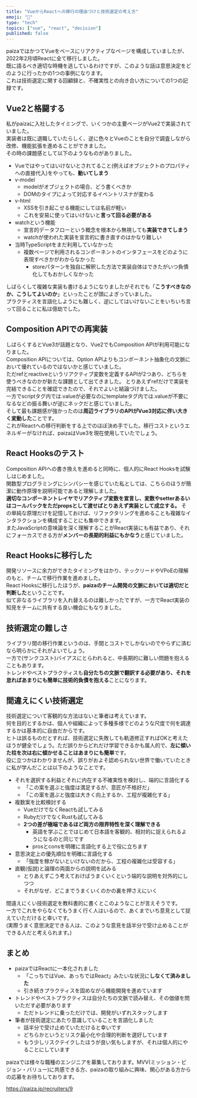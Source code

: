 ```yaml
---
title: "VueからReactへの移行の理由づけと技術選定の考え方"
emoji: "🤔"
type: "tech"
topics: ["vue", "react", "decision"]
published: false
---
```


paizaではかつてVueをベースにリアクティブなページを構成していましたが、2022年2月頃Reactに全て移行しました。  
既に語るべき適切な時機を逃しているわけですが、このような話は意思決定をどのように行ったかの1つの事例になります。  
これは技術選定に関する回顧録と、不確実性との向き合い方についての1つの記録です。

## Vue2と格闘する
私がpaizaに入社したタイミングで、いくつかの主要ページがVue2で実装されていました。  
実装者は既に退職していたらしく、逆に色々とVueのことを自分で調査しながら改修、機能拡張を進めることができました。  
その時の課題感として以下のようなものがありました。
- Vueではやってはいけないとされてること(例えばオブジェクトのプロパティへの直接代入)をやっても、**動いてしまう**
- v-model
  - modelがオブジェクトの場合、どう書くべきか
  - DOMのタイプによって対応するイベントリスナが変わる
- v-html
    - XSSを引き起こせる機能にしては名前が軽い
    - これを安易に使ってはいけないと**言って回る必要がある**
- watchという機能
    - 宣言的データフローという概念を根本から無視しても**実装できてしまう**
    - watchが使われた実装を宣言的に書き直すのはかなり難しい
- 当時TypeScriptをまだ利用していなかった
    - 複数ページで利用されるコンポーネントのインタフェースをどのように表現すべきかがわからなかった
        - storeパターンを独自に解釈した方法で実装自体はできたがいつ負債化してもおかしくなかった

しばらくして複雑な実装も書けるようになりましたがそれでも「**こうすべきなのか、こうしてよいのか**」といったことが頭によぎっていました。  
プラクティスを言語化しようにも難しく、逆にしてはいけないことをいちいち言って回ることに私は億劫でした。

## Composition APIでの再実装
しばらくするとVue3が話題となり、Vue2でもComposition APIが利用可能になりました。  
Composition APIについては、Option APIよりもコンポーネント抽象化の文脈において優れているのではないかと感じていました。  
ただrefとreactiveというリアクティブ変数を定義するAPIが2つあり、どちらを使うべきなのかが新たな課題として出てきました。  とりあえずrefだけで実装を完結できることを確認できたので、それでよいと結論づけました。  
一方でscriptタグ内では.valueが必要なのにtemplateタグ内では.valueが不要になるなどの振る舞いが逆にネックだと感じていました。  
そして最も課題感が強かったのは**周辺ライブラリのAPIがVue3対応に伴い大きく変動した**ことです。  
これがReactへの移行判断をする上でのほぼ決め手でした。移行コストというエネルギーがなければ、paizaはVue3を現在使用していたでしょう。  

## React Hooksのテスト
Composition APIへの書き換えを進めると同時に、個人的にReact Hooksを試験しはじめました。  
関数型プログラミングにシンパシーを感じていた私としては、こちらのほうが簡潔に動作原理を説明可能であると理解しました。  
**適切なコンポーネントレイヤでリアクティブ変数を宣言し、変数やsetterあるいはコールバックをただpropsとして渡せばとりあえず実装として成立する。**
その単純な原理だけを記憶しておけば、リファクタリングを進めることも複雑なインタラクションを構成することにも集中できます。  
またJavaScriptの意味論を深く理解することがReact実装にも有益であり、それにフォーカスできる方が**メンバーの長期的利益にもかなう**と感じていました。

## React Hooksに移行した
開発リソースに余力ができたタイミングをはかり、テックリードやVPoEの理解のもと、チームで移行作業を進めました。  
React Hooksに移行したほうが、**paizaのチーム開発の文脈においては適切だと判断した**ということです。  
似て非なるライブラリを入れ替えるのは難しかったですが、一方でReact実装の知見をチームに共有する良い機会にもなりました。

## 技術選定の難しさ
ライブラリ間の移行作業というのは、手間とコストでしかないのでやらずに済むなら明らかにそれがよいでしょう。  
一方で(サンクコスト)バイアスにとらわれると、中長期的に難しい問題を抱えることもあります。  
トレンドやベストプラクティスも**自分たちの文脈で翻訳する必要があり、それを怠ればあまりにも簡単に技術的負債を抱える**ことになります。

## 間違えにくい技術選定
技術選定について客観的な方法はないと筆者は考えています。  
何を目的とするかは、個人や組織によって多種多様でどのような尺度で何を調達するかは基本的に自由だからです。  
ヒトは誤るものだとすれば、技術選定に失敗しても軌道修正すればOKと考えたほうが健全でしょう。ただ誤りからどれだけ学習できるかも属人的で、**左に傾いた柱を次は右に傾かせることはあまりにも簡単**です。  
役に立つかはわかりませんが、誤りがおよそ認められない世界で働いていたときに私が学んだことは以下のようなことです。
- それを選択する利益とそれに内在する不確実性を検討し、端的に言語化する
  - 「この案を選ぶと強度は満足するが、意匠が不格好だ」
  - 「この案を選ぶと強度は大きく向上するか、工程が複雑化する」
- 複数案を比較検討する
  - VueだけでなくReactも試してみる
  - RubyだけでなくRustも試してみる
  - **2つの差が極端であるほど両方の限界特性を深く理解できる**
    - 英語を学ぶことではじめて日本語を客観的、相対的に捉えられるようになるのと同じです
    - prosとconsを明確に言語化する上で役に立ちます
- 意思決定上の優先順位を明確に言語化する
  - 「強度を稼がないといけないのだから、工程の複雑化は受容する」
- 直観(仮説)と論理の両面からの説明を試みる
  - とりあえずこう考えておけばうまくいくという端的な説明を対外的にしつつ
  - それがなぜ、どこまでうまくいくのかの裏を押さえにいく

間違えにくい技術選定を教科書的に書くとこのようなことが言えそうです。  
一方でこれをやらなくてもうまく行く人はいるので、あくまでいち意見として捉えていただけると幸いです。  
(実際うまく意思決定できる人は、このような意見を話半分で受け止めることができる人だと考えられます。)
## まとめ
- paizaではReactに一本化されました
  - 「こっちではVue、あっちではReact」みたいな状況に**しなくて済みました**
  - 引き続きプラクティスを固めながら機能開発を進めています
- トレンドやベストプラクティスは自分たちの文脈で読み替え、その価値を問いただす必要があります
  - ただトレンドに乗っただけでは、開発がいずれスタックします
- 筆者が技術選定にあたり意識していることを言語化しました
  - 話半分で受け止めていただけると幸いです
  - どちらかというとリスク最小化や合理的判断を選好しています
  - もう少しリスクテイクしたほうが良い気もしますが、それは個人的にやることにしています

paizaでは様々な職種のエンジニアを募集しております。MVV(ミッション・ビジョン・バリュー)に共感できる方、paizaの取り組みに興味、関心がある方からの応募をお待ちしております。

https://paiza.jp/recruiters/9
